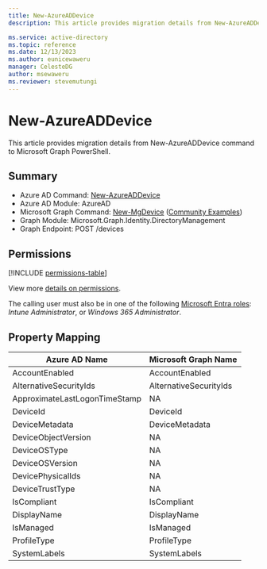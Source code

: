 ```yaml
---
title: New-AzureADDevice
description: This article provides migration details from New-AzureADDevice command to Microsoft Graph PowerShell.

ms.service: active-directory
ms.topic: reference
ms.date: 12/13/2023
ms.author: eunicewaweru
manager: CelesteDG
author: msewaweru
ms.reviewer: stevemutungi
---
```


# New-AzureADDevice

This article provides migration details from New-AzureADDevice command to Microsoft Graph PowerShell.

## Summary

+ Azure AD Command: [New-AzureADDevice](/powershell/module/azuread/new-azureaddevice)
+ Azure AD Module: AzureAD
+ Microsoft Graph Command: [New-MgDevice](/powershell/module/microsoft.graph.identity.directorymanagement/new-mgdevice) ([Community Examples](https://github.com/orgs/msgraph/discussions?discussions_q=New-MgDevice))
+ Graph Module: Microsoft.Graph.Identity.DirectoryManagement
+ Graph Endpoint: POST /devices

## Permissions

[!INCLUDE [permissions-table](~/graphref/api-reference/v1.0/includes/permissions/device-post-devices-permissions.md)]

View more [details on permissions](/graph/api/device-post-devices#permissions).

The calling user must also be in one of the following [Microsoft Entra roles](/entra/identity/role-based-access-control/permissions-reference?toc=%2Fgraph%2Ftoc.json): *Intune Administrator*, or *Windows 365 Administrator*.

## Property Mapping

|Azure AD Name|Microsoft Graph Name|
|---|---|
|AccountEnabled|AccountEnabled|
|AlternativeSecurityIds|AlternativeSecurityIds|
|ApproximateLastLogonTimeStamp|NA|
|DeviceId|DeviceId|
|DeviceMetadata|DeviceMetadata|
|DeviceObjectVersion|NA|
|DeviceOSType|NA|
|DeviceOSVersion|NA|
|DevicePhysicalIds|NA|
|DeviceTrustType|NA|
|IsCompliant|IsCompliant|
|DisplayName|DisplayName|
|IsManaged|IsManaged|
|ProfileType|ProfileType|
|SystemLabels|SystemLabels|